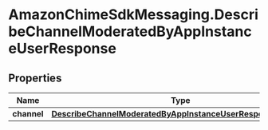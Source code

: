 # AmazonChimeSdkMessaging.DescribeChannelModeratedByAppInstanceUserResponse

## Properties

Name | Type | Description | Notes
------------ | ------------- | ------------- | -------------
**channel** | [**DescribeChannelModeratedByAppInstanceUserResponseChannel**](DescribeChannelModeratedByAppInstanceUserResponseChannel.md) |  | [optional] 


